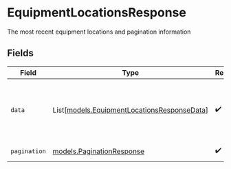 # EquipmentLocationsResponse

The most recent equipment locations and pagination information


## Fields

| Field                                                                                      | Type                                                                                       | Required                                                                                   | Description                                                                                |
| ------------------------------------------------------------------------------------------ | ------------------------------------------------------------------------------------------ | ------------------------------------------------------------------------------------------ | ------------------------------------------------------------------------------------------ |
| `data`                                                                                     | List[[models.EquipmentLocationsResponseData](../models/equipmentlocationsresponsedata.md)] | :heavy_check_mark:                                                                         | List of the most recent locations for the specified units of equipment.                    |
| `pagination`                                                                               | [models.PaginationResponse](../models/paginationresponse.md)                               | :heavy_check_mark:                                                                         | Pagination parameters.                                                                     |